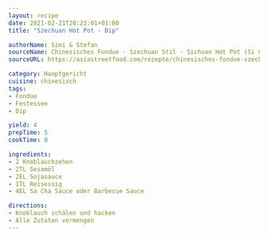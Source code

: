 ```yaml
---
layout: recipe
date: 2021-02-21T20:23:01+01:00
title: "Szechuan Hot Pot - Dip"

authorName: Simi & Stefan
sourceName: Chinesisches Fondue - Szechuan Stil - Sichuan Hot Pot (Si Chuan Huo Guo)
sourceURL: https://asiastreetfood.com/rezepte/chinesisches-fondue-szechuan-stil-rezept/#

category: Hauptgericht
cuisine: chinesisch
tags:
- Fondue
- Festessen
- Dip

yield: 4
prepTime: 5
cookTime: 0

ingredients:
- 2 Knoblauchzehen
- 2TL Sesamöl
- 2EL Sojasauce
- 1TL Reisessig
- 4EL Sa Cha Sauce oder Barbecue Sauce

directions:
- Knoblauch schälen und hacken
- Alle Zutaten vermengen
---
```

